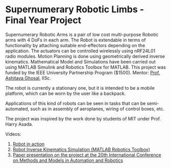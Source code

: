 <h1>Supernumerary Robotic Limbs - Final Year Project</h1>
Supernumerary Robotic Arms is a pair of low cost multi-purpose Robotic arms with 4 DoFs in each arm. The Robot is extendable in terms of functionality by attaching suitable end-effectors depending on the application. The actuators can be controlled wirelessly using nRF24L01 radio modules. Motion Planning is done using geometrically derived inverse kinematics. Mathematical Model and Simulations have been carried out using MATLAB Simulink and Robotics Toolbox for MATLAB.  This project was funded by the IEEE University Partnership Program ($1500). Mentor: <a href="http://www.mecheng.iisc.ernet.in/~asitava/" target="_blank">Prof. Ashitava Ghosal</a>, IISc.

The robot is currently a stationary one, but it is intended to be a mobile platform, which can be worn by the user like a backpack.

Applications of this kind of robots can be seen in tasks that can be semi-automated, such as in assembly of aeroplanes, wiring of control boxes, etc.

The project was inspired by the work done by students of MIT under Prof. Harry Asada.

Videos:

1. <a href="https://www.youtube.com/watch?v=1jS6DkzcwM0" target="_blank">Robot in action</a>
2. <a href="https://www.youtube.com/watch?v=-V_I5MpTWcI" target="_blank">Robot Inverse Kinematics Simulation (MATLAB Robotics Toolbox)</a>
3. <a href="https://www.youtube.com/watch?v=2IG5NMGldtQ" target="_blank">Paper presentation on the project at the 20th International Conference on Methods and Models in Automation and Robotics</a>
